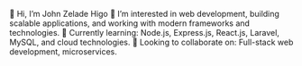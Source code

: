 👋 Hi, I’m John Zelade Higo
👀 I’m interested in web development, building scalable applications, and working with modern frameworks and technologies.
🌱 Currently learning: Node.js, Express.js, React.js, Laravel, MySQL, and cloud technologies.
💞️ Looking to collaborate on: Full-stack web development, microservices.
